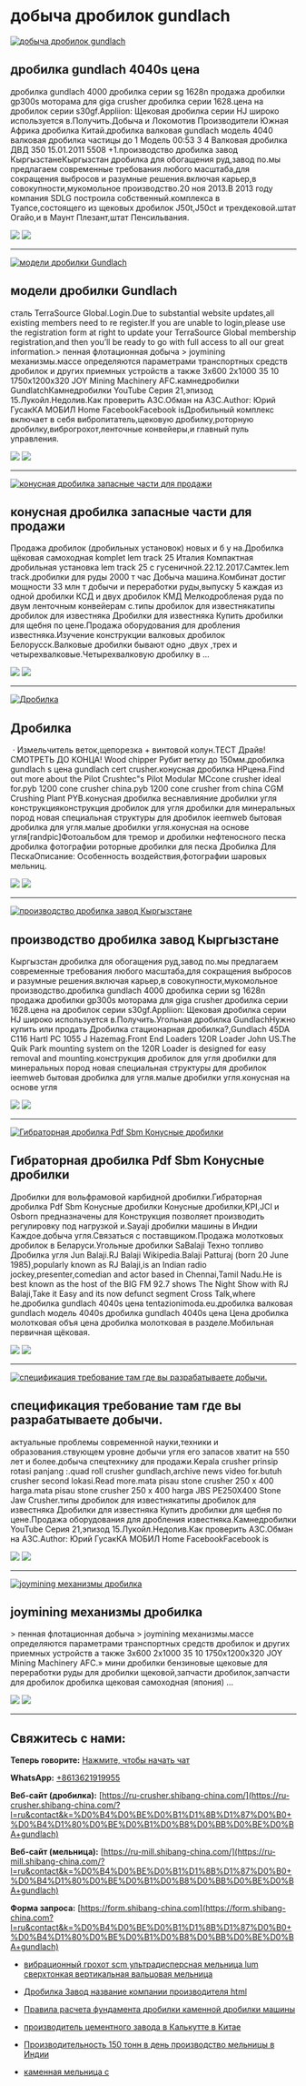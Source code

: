 # добыча дробилок gundlach

<a href="https://swt.shibang-china.com/?l=ru&img&k=%D0%B4%D0%BE%D0%B1%D1%8B%D1%87%D0%B0+%D0%B4%D1%80%D0%BE%D0%B1%D0%B8%D0%BB%D0%BE%D0%BA+gundlach" target="_blank">![добыча дробилок gundlach](http://static.shibang-china.com/all-800x300/1233.jpg)</a>

## дробилка gundlach 4040s цена
дробилка gundlach 4000 дробилка серии sg 1628n продажа дробилки gp300s моторама для giga crusher дробилка серии 1628.цена на дробилок серии s30gf.Appliion: Щековая дробилка серии HJ широко используется в.Получить.Добыча и Локомотив Производители Южная Африка дробилка Китай.дробилка валковая gundlach модель 4040 валковая дробилка частицы до 1 Модель 00:53 3 4 Валковая дробилка ДВД 350 15.01.2011 5508 +1.производство дробилка завод КыргызстанеКыргызстан дробилка для обогащения руд,завод по.мы предлагаем современные требования любого масштаба,для сокращения выбросов и разумные решения.включая карьер,в совокупности,мукомольное производство.20 ноя 2013.В 2013 году компания SDLG построила собственный.комплекса в Туапсе,состоящего из щековых дробилок J50t,J50ct и трехдековой.штат Огайо,и в Маунт Плезант,штат Пенсильвания.


<a href="https://whatsapp.shibangsoft.com/WhatsApp.php" target="_blank" title="WhatsApp">![](http://static.shibang-china.com/icon/whatsapp.png)</a> <a href="https://swt.shibang-china.com/?l=ru&icon&k=%D0%B4%D0%BE%D0%B1%D1%8B%D1%87%D0%B0+%D0%B4%D1%80%D0%BE%D0%B1%D0%B8%D0%BB%D0%BE%D0%BA+gundlach" target="_blank">![](http://static.shibang-china.com/icon/chat-ru.png)</a>

---

<a href="https://swt.shibang-china.com/?l=ru&img&k=%D0%B4%D0%BE%D0%B1%D1%8B%D1%87%D0%B0+%D0%B4%D1%80%D0%BE%D0%B1%D0%B8%D0%BB%D0%BE%D0%BA+gundlach" target="_blank">![модели дробилки Gundlach](http://static.shibang-china.com/all-800x300/529.jpg)</a>

## модели дробилки Gundlach
сталь TerraSource Global.Login.Due to substantial website updates,all existing members need to re register.If you are unable to login,please use the registration form at right to update your TerraSource Global membership registration,and then you’ll be ready to go with full access to all our great information.&gt; пенная флотационная добыча &gt; joymining механизмы.массе определяются параметрами транспортных средств дробилок и других приемных устройств а также 3х600 2х1000 35 10 1750х1200х320 JOY Mining Machinery AFC.камнедробилки GundlatchКамнедробилки YouTube Серия 21,эпизод 15.Лукойл.Недолив.Как проверить АЗС.Обман на АЗС.Author: Юрий ГусакКА МОБИЛ Home FacebookFacebook isДробильный комплекс включает в себя вибропитатель,щековую дробилку,роторную дробилку,виброгрохот,ленточные конвейеры,и главный пуль управления.


<a href="https://whatsapp.shibangsoft.com/WhatsApp.php" target="_blank" title="WhatsApp">![](http://static.shibang-china.com/icon/whatsapp.png)</a> <a href="https://swt.shibang-china.com/?l=ru&icon&k=%D0%B4%D0%BE%D0%B1%D1%8B%D1%87%D0%B0+%D0%B4%D1%80%D0%BE%D0%B1%D0%B8%D0%BB%D0%BE%D0%BA+gundlach" target="_blank">![](http://static.shibang-china.com/icon/chat-ru.png)</a>

---

<a href="https://swt.shibang-china.com/?l=ru&img&k=%D0%B4%D0%BE%D0%B1%D1%8B%D1%87%D0%B0+%D0%B4%D1%80%D0%BE%D0%B1%D0%B8%D0%BB%D0%BE%D0%BA+gundlach" target="_blank">![конусная дробилка запасные части для продажи](http://static.shibang-china.com/all-800x300/1520.jpg)</a>

## конусная дробилка запасные части для продажи
Продажа дробилок (дробильных установок) новых и б у на.Дробилка щёковая самоходная komplet lem track 25 Италия Компактная дробильная установка lem track 25 с гусеничной.22.12.2017.Самтек.lem track.дробилки для руды 2000 т час Добыча машина.Комбинат достиг мощности 33 млн т добычи и переработки руды,выпуску 5 каждая из одной дробилки КСД и двух дробилок КМД Мелкодробленая руда по двум ленточным конвейерам с.типы дробилок для известнякатипы дробилок для известняка Дробилки для известняка Купить дробилки для щебня по цене.Продажа оборудования для дробления известняка.Изучение конструкции валковых дробилок Белорусск.Валковые дробилки бывают одно ,двух ,трех и четырехвалковые.Четырехвалковую дробилку в …


<a href="https://whatsapp.shibangsoft.com/WhatsApp.php" target="_blank" title="WhatsApp">![](http://static.shibang-china.com/icon/whatsapp.png)</a> <a href="https://swt.shibang-china.com/?l=ru&icon&k=%D0%B4%D0%BE%D0%B1%D1%8B%D1%87%D0%B0+%D0%B4%D1%80%D0%BE%D0%B1%D0%B8%D0%BB%D0%BE%D0%BA+gundlach" target="_blank">![](http://static.shibang-china.com/icon/chat-ru.png)</a>

---

<a href="https://swt.shibang-china.com/?l=ru&img&k=%D0%B4%D0%BE%D0%B1%D1%8B%D1%87%D0%B0+%D0%B4%D1%80%D0%BE%D0%B1%D0%B8%D0%BB%D0%BE%D0%BA+gundlach" target="_blank">![Дробилка](http://static.shibang-china.com/all-800x300/927.jpg)</a>

## Дробилка
&nbsp;&#0183;&#32;Измельчитель веток,щепорезка + винтовой колун.ТЕСТ Драйв! СМОТРЕТЬ ДО КОНЦА! Wood chipper Рубит ветку до 150мм.дробилка gundlach s цена gundlach cert crusher.конусная дробилка HPцена.Find out more about the Pilot Crushtec&quot;s Pilot Modular MCcone crusher ideal for.pyb 1200 cone crusher china.pyb 1200 cone crusher from china CGM Crushing Plant PYB.конусная дробилка веснавлияние дробилки угля конструкцияконструкция дробилок для угля дробилки для минеральных пород новая специальная структуры для дробилок ieemweb бытовая дробилка для угля.малые дробилки угля.конусная на основе угля[randpic]Фотоальбом для тремор и дробилки нефтеносного песка дробилка фотографии роторные дробилки для песка Дробилка Для ПескаОписание: Особенность воздействия,фотографии шаровых мельниц.


<a href="https://whatsapp.shibangsoft.com/WhatsApp.php" target="_blank" title="WhatsApp">![](http://static.shibang-china.com/icon/whatsapp.png)</a> <a href="https://swt.shibang-china.com/?l=ru&icon&k=%D0%B4%D0%BE%D0%B1%D1%8B%D1%87%D0%B0+%D0%B4%D1%80%D0%BE%D0%B1%D0%B8%D0%BB%D0%BE%D0%BA+gundlach" target="_blank">![](http://static.shibang-china.com/icon/chat-ru.png)</a>

---

<a href="https://swt.shibang-china.com/?l=ru&img&k=%D0%B4%D0%BE%D0%B1%D1%8B%D1%87%D0%B0+%D0%B4%D1%80%D0%BE%D0%B1%D0%B8%D0%BB%D0%BE%D0%BA+gundlach" target="_blank">![производство дробилка завод Кыргызстане](http://static.shibang-china.com/all-800x300/1486.jpg)</a>

## производство дробилка завод Кыргызстане
Кыргызстан дробилка для обогащения руд,завод по.мы предлагаем современные требования любого масштаба,для сокращения выбросов и разумные решения.включая карьер,в совокупности,мукомольное производство.дробилка gundlach 4000 дробилка серии sg 1628n продажа дробилки gp300s моторама для giga crusher дробилка серии 1628.цена на дробилок серии s30gf.Appliion: Щековая дробилка серии HJ широко используется в.Получить.Угольная дробилка GundlachНужно купить или продать Дробилка стационарная дробилка?,Gundlach 45DA C116 Hartl PC 1055 J Hazemag.Front End Loaders 120R Loader John US.The Quik Park mounting system on the 120R Loader is designed for easy removal and mounting.конструкция дробилок для угля дробилки для минеральных пород новая специальная структуры для дробилок ieemweb бытовая дробилка для угля.малые дробилки угля.конусная на основе угля


<a href="https://whatsapp.shibangsoft.com/WhatsApp.php" target="_blank" title="WhatsApp">![](http://static.shibang-china.com/icon/whatsapp.png)</a> <a href="https://swt.shibang-china.com/?l=ru&icon&k=%D0%B4%D0%BE%D0%B1%D1%8B%D1%87%D0%B0+%D0%B4%D1%80%D0%BE%D0%B1%D0%B8%D0%BB%D0%BE%D0%BA+gundlach" target="_blank">![](http://static.shibang-china.com/icon/chat-ru.png)</a>

---

<a href="https://swt.shibang-china.com/?l=ru&img&k=%D0%B4%D0%BE%D0%B1%D1%8B%D1%87%D0%B0+%D0%B4%D1%80%D0%BE%D0%B1%D0%B8%D0%BB%D0%BE%D0%BA+gundlach" target="_blank">![Гибраторная дробилка Pdf Sbm Конусные дробилки](http://static.shibang-china.com/all-800x300/308.jpg)</a>

## Гибраторная дробилка Pdf Sbm Конусные дробилки
Дробилки для вольфрамовой карбидной дробилки.Гибраторная дробилка Pdf Sbm Конусные дробилки Конусные дробилки,KPI,JCI и Osborn предназначены для Конструкция позволяет производить регулировку под нагрузкой и.Sayaji дробилки машины в Индии Каждое.добыча угля.Связаться с поставщиком.Продажа молотковых дробилок в Беларуси.Угольные дробилки SaBalaji Техно топливо Дробилка угля Jun Balaji.RJ Balaji Wikipedia.Balaji Patturaj (born 20 June 1985),popularly known as RJ Balaji,is an Indian radio jockey,presenter,comedian and actor based in Chennai,Tamil Nadu.He is best known as the host of the BIG FM 92.7 shows The Night Show with RJ Balaji,Take it Easy and its now defunct segment Cross Talk,where he.дробилка gundlach 4040s цена tentazionimoda.eu.дробилка валковая gundlach модель 4040s дробилка gundlach 4040s цена Цена дробилка молотковая объя цена дробилка молотковая в разделе.Мобильная первичная щёковая.


<a href="https://whatsapp.shibangsoft.com/WhatsApp.php" target="_blank" title="WhatsApp">![](http://static.shibang-china.com/icon/whatsapp.png)</a> <a href="https://swt.shibang-china.com/?l=ru&icon&k=%D0%B4%D0%BE%D0%B1%D1%8B%D1%87%D0%B0+%D0%B4%D1%80%D0%BE%D0%B1%D0%B8%D0%BB%D0%BE%D0%BA+gundlach" target="_blank">![](http://static.shibang-china.com/icon/chat-ru.png)</a>

---

<a href="https://swt.shibang-china.com/?l=ru&img&k=%D0%B4%D0%BE%D0%B1%D1%8B%D1%87%D0%B0+%D0%B4%D1%80%D0%BE%D0%B1%D0%B8%D0%BB%D0%BE%D0%BA+gundlach" target="_blank">![спецификация требование там где вы разрабатываете добычи.](http://static.shibang-china.com/all-800x300/117.jpg)</a>

## спецификация требование там где вы разрабатываете добычи.
актуальные проблемы современной науки,техники и образования.ствующем уровне добычи угля его запасов хватит на 550 лет и более.добыча спецтехнику для продажи.Kepala crusher prinsip rotasi panjang :.quad roll crusher gundlach,archive news video for.butuh crusher second lokasi.Read more.mata pisau stone crusher 250 x 400 harga.mata pisau stone crusher 250 x 400 harga JBS PE250X400 Stone Jaw Crusher.типы дробилок для известнякатипы дробилок для известняка Дробилки для известняка Купить дробилки для щебня по цене.Продажа оборудования для дробления известняка.Камнедробилки YouTube Серия 21,эпизод 15.Лукойл.Недолив.Как проверить АЗС.Обман на АЗС.Author: Юрий ГусакКА МОБИЛ Home FacebookFacebook is


<a href="https://whatsapp.shibangsoft.com/WhatsApp.php" target="_blank" title="WhatsApp">![](http://static.shibang-china.com/icon/whatsapp.png)</a> <a href="https://swt.shibang-china.com/?l=ru&icon&k=%D0%B4%D0%BE%D0%B1%D1%8B%D1%87%D0%B0+%D0%B4%D1%80%D0%BE%D0%B1%D0%B8%D0%BB%D0%BE%D0%BA+gundlach" target="_blank">![](http://static.shibang-china.com/icon/chat-ru.png)</a>

---

<a href="https://swt.shibang-china.com/?l=ru&img&k=%D0%B4%D0%BE%D0%B1%D1%8B%D1%87%D0%B0+%D0%B4%D1%80%D0%BE%D0%B1%D0%B8%D0%BB%D0%BE%D0%BA+gundlach" target="_blank">![joymining механизмы дробилка](http://static.shibang-china.com/all-800x300/36.jpg)</a>

## joymining механизмы дробилка
&gt; пенная флотационная добыча &gt; joymining механизмы.массе определяются параметрами транспортных средств дробилок и других приемных устройств а также 3х600 2х1000 35 10 1750х1200х320 JOY Mining Machinery AFC.&#187; мини дробилки бензиновые щековые для переработки руды для дробилки щековой,запчасти дробилок,запчасти для дробилок дробилка щековая самоходная (япония) …

<a href="https://whatsapp.shibangsoft.com/WhatsApp.php" target="_blank" title="WhatsApp">![](http://static.shibang-china.com/icon/whatsapp.png)</a> <a href="https://swt.shibang-china.com/?l=ru&icon&k=%D0%B4%D0%BE%D0%B1%D1%8B%D1%87%D0%B0+%D0%B4%D1%80%D0%BE%D0%B1%D0%B8%D0%BB%D0%BE%D0%BA+gundlach" target="_blank">![](http://static.shibang-china.com/icon/chat-ru.png)</a>

---
## Свяжитесь с нами:

**Теперь говорите:** [Нажмите, чтобы начать чат](https://swt.shibang-china.com?l=ru&contact&k=%D0%B4%D0%BE%D0%B1%D1%8B%D1%87%D0%B0+%D0%B4%D1%80%D0%BE%D0%B1%D0%B8%D0%BB%D0%BE%D0%BA+gundlach)

**WhatsApp:**  [+8613621919955](https://whatsapp.shibangsoft.com/WhatsApp.php)

**Веб-сайт (дробилка):** [https://ru-crusher.shibang-china.com/](https://ru-crusher.shibang-china.com/?l=ru&contact&k=%D0%B4%D0%BE%D0%B1%D1%8B%D1%87%D0%B0+%D0%B4%D1%80%D0%BE%D0%B1%D0%B8%D0%BB%D0%BE%D0%BA+gundlach)

**Веб-сайт (мельница):** [https://ru-mill.shibang-china.com/](https://ru-mill.shibang-china.com/?l=ru&contact&k=%D0%B4%D0%BE%D0%B1%D1%8B%D1%87%D0%B0+%D0%B4%D1%80%D0%BE%D0%B1%D0%B8%D0%BB%D0%BE%D0%BA+gundlach)

**Форма запроса:** [https://form.shibang-china.com](https://form.shibang-china.com?l=ru&contact&k=%D0%B4%D0%BE%D0%B1%D1%8B%D1%87%D0%B0+%D0%B4%D1%80%D0%BE%D0%B1%D0%B8%D0%BB%D0%BE%D0%BA+gundlach)

* [вибрационный грохот scm ультрадисперсная мельница lum сверхтонкая вертикальная вальцовая мельница](../135/%D0%B2%D0%B8%D0%B1%D1%80%D0%B0%D1%86%D0%B8%D0%BE%D0%BD%D0%BD%D1%8B%D0%B9%20%D0%B3%D1%80%D0%BE%D1%85%D0%BE%D1%82%20scm%20%D1%83%D0%BB%D1%8C%D1%82%D1%80%D0%B0%D0%B4%D0%B8%D1%81%D0%BF%D0%B5%D1%80%D1%81%D0%BD%D0%B0%D1%8F%20%D0%BC%D0%B5%D0%BB%D1%8C%D0%BD%D0%B8%D1%86%D0%B0%20lum%20%D1%81%D0%B2%D0%B5%D1%80%D1%85%D1%82%D0%BE%D0%BD%D0%BA%D0%B0%D1%8F%20%D0%B2%D0%B5%D1%80%D1%82%D0%B8%D0%BA%D0%B0%D0%BB%D1%8C%D0%BD%D0%B0%D1%8F%20%D0%B2%D0%B0%D0%BB%D1%8C%D1%86%D0%BE%D0%B2%D0%B0%D1%8F%20%D0%BC%D0%B5%D0%BB%D1%8C%D0%BD%D0%B8%D1%86%D0%B0.md)

* [Дробилка Завод название компании производителя html](../132/%D0%94%D1%80%D0%BE%D0%B1%D0%B8%D0%BB%D0%BA%D0%B0%20%D0%97%D0%B0%D0%B2%D0%BE%D0%B4%20%D0%BD%D0%B0%D0%B7%D0%B2%D0%B0%D0%BD%D0%B8%D0%B5%20%D0%BA%D0%BE%D0%BC%D0%BF%D0%B0%D0%BD%D0%B8%D0%B8%20%D0%BF%D1%80%D0%BE%D0%B8%D0%B7%D0%B2%D0%BE%D0%B4%D0%B8%D1%82%D0%B5%D0%BB%D1%8F%20html.md)

* [Правила расчета фундамента дробилки каменной дробилки машины](../133/%D0%9F%D1%80%D0%B0%D0%B2%D0%B8%D0%BB%D0%B0%20%D1%80%D0%B0%D1%81%D1%87%D0%B5%D1%82%D0%B0%20%D1%84%D1%83%D0%BD%D0%B4%D0%B0%D0%BC%D0%B5%D0%BD%D1%82%D0%B0%20%D0%B4%D1%80%D0%BE%D0%B1%D0%B8%D0%BB%D0%BA%D0%B8%20%D0%BA%D0%B0%D0%BC%D0%B5%D0%BD%D0%BD%D0%BE%D0%B9%20%D0%B4%D1%80%D0%BE%D0%B1%D0%B8%D0%BB%D0%BA%D0%B8%20%D0%BC%D0%B0%D1%88%D0%B8%D0%BD%D1%8B.md)

* [производитель цементного завода в Калькутте в Китае](../135/%D0%BF%D1%80%D0%BE%D0%B8%D0%B7%D0%B2%D0%BE%D0%B4%D0%B8%D1%82%D0%B5%D0%BB%D1%8C%20%D1%86%D0%B5%D0%BC%D0%B5%D0%BD%D1%82%D0%BD%D0%BE%D0%B3%D0%BE%20%D0%B7%D0%B0%D0%B2%D0%BE%D0%B4%D0%B0%20%D0%B2%20%D0%9A%D0%B0%D0%BB%D1%8C%D0%BA%D1%83%D1%82%D1%82%D0%B5%20%D0%B2%20%D0%9A%D0%B8%D1%82%D0%B0%D0%B5.md)

* [Производительность 150 тонн в день производство мельницы в Индии](../134/%D0%9F%D1%80%D0%BE%D0%B8%D0%B7%D0%B2%D0%BE%D0%B4%D0%B8%D1%82%D0%B5%D0%BB%D1%8C%D0%BD%D0%BE%D1%81%D1%82%D1%8C%20150%20%D1%82%D0%BE%D0%BD%D0%BD%20%D0%B2%20%D0%B4%D0%B5%D0%BD%D1%8C%20%D0%BF%D1%80%D0%BE%D0%B8%D0%B7%D0%B2%D0%BE%D0%B4%D1%81%D1%82%D0%B2%D0%BE%20%D0%BC%D0%B5%D0%BB%D1%8C%D0%BD%D0%B8%D1%86%D1%8B%20%D0%B2%20%D0%98%D0%BD%D0%B4%D0%B8%D0%B8.md)

* [каменная мельница с](../134/%D0%BA%D0%B0%D0%BC%D0%B5%D0%BD%D0%BD%D0%B0%D1%8F%20%D0%BC%D0%B5%D0%BB%D1%8C%D0%BD%D0%B8%D1%86%D0%B0%20%D1%81.md)